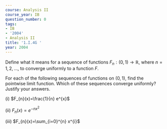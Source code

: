 ```yaml
---
course: Analysis II
course_year: IB
question_number: 0
tags:
- IB
- '2004'
- Analysis II
title: '1.I.4G '
year: 2004
---
```



Define what it means for a sequence of functions $F_{n}:(0,1) \rightarrow \mathbb{R}$, where $n=1,2, \ldots$, to converge uniformly to a function $F$.

For each of the following sequences of functions on $(0,1)$, find the pointwise limit function. Which of these sequences converge uniformly? Justify your answers.

(i) $F_{n}(x)=\frac{1}{n} e^{x}$

(ii) $F_{n}(x)=e^{-n x^{2}}$

(iii) $F_{n}(x)=\sum_{i=0}^{n} x^{i}$